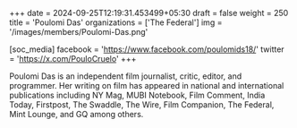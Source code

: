 +++
date = 2024-09-25T12:19:31.453499+05:30
draft = false
weight = 250
title = 'Poulomi Das'
organizations = ['The Federal']
img = '/images/members/Poulomi-Das.png'

[soc_media]
facebook = 'https://www.facebook.com/poulomids18/'
twitter = 'https://x.com/PouloCruelo'
+++

Poulomi Das is an independent film journalist, critic, editor, and programmer. Her writing on film has appeared in national and international publications including NY Mag, MUBI Notebook, Film Comment, India Today, Firstpost, The Swaddle, The Wire, Film Companion, The Federal, Mint Lounge, and GQ among others.

